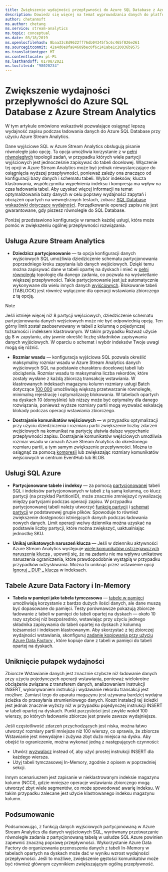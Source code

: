 ```yaml
---
title: Zwiększenie wydajności przepływności do Azure SQL Database z Azure Stream Analytics
description: Dowiedz się więcej na temat wyprowadzania danych do platformy SQL Azure z Azure Stream Analytics i osiągnięcia wyższych stawek przepływności zapisu.
author: chetanmsft
ms.author: chetang
ms.service: stream-analytics
ms.topic: conceptual
ms.date: 03/18/2019
ms.openlocfilehash: 8baa33c8d9622ff76db04345f5c6c465f026e261
ms.sourcegitcommit: 42a4d0e8fa84609bec0f6c241abe1c20036b9575
ms.translationtype: MT
ms.contentlocale: pl-PL
ms.lasthandoff: 01/08/2021
ms.locfileid: "98020234"
---
```

# <a name="increase-throughput-performance-to-azure-sql-database-from-azure-stream-analytics"></a>Zwiększenie wydajności przepływności do Azure SQL Database z Azure Stream Analytics

W tym artykule omówiono wskazówki pozwalające osiągnąć lepszą wydajność zapisu podczas ładowania danych do Azure SQL Database przy użyciu Azure Stream Analytics.

Dane wyjściowe SQL w Azure Stream Analytics obsługują pisanie równoległe jako opcję. Ta opcja umożliwia korzystanie z w [pełni równoległych](stream-analytics-parallelization.md#embarrassingly-parallel-jobs) topologii zadań, w przypadku których wiele partycji wyjściowych jest jednocześnie zapisywać do tabeli docelowej. Włączenie tej opcji w Azure Stream Analytics może być jednak niewystarczające do osiągnięcia wyższej przepływności, ponieważ zależy ona znacząco od konfiguracji bazy danych i schematu tabeli. Wybór indeksów, klucza klastrowania, współczynnika wypełnienia indeksu i kompresja ma wpływ na czas ładowania tabel. Aby uzyskać więcej informacji na temat optymalizowania bazy danych w celu poprawy wydajności zapytań i obciążeń opartych na wewnętrznych testach, zobacz [SQL Database wskazówki dotyczące wydajności](../azure-sql/database/performance-guidance.md). Porządkowanie operacji zapisu nie jest gwarantowane, gdy piszesz równolegle do SQL Database.

Poniżej przedstawiono konfiguracje w ramach każdej usługi, która może pomóc w zwiększeniu ogólnej przepływności rozwiązania.

## <a name="azure-stream-analytics"></a>Usługa Azure Stream Analytics

- **Dziedzicz partycjonowanie** — ta opcja konfiguracji danych wyjściowych SQL umożliwia dziedziczenie schematu partycjonowania poprzedniego kroku zapytania lub danych wejściowych. Dzięki temu można zapisywać dane w tabeli opartej na dyskach i mieć w [pełni równoległą](stream-analytics-parallelization.md#embarrassingly-parallel-jobs) topologię dla danego zadania, co pozwala na wyświetlanie większej przepływności. Takie partycjonowanie jest już automatycznie wykonywane dla wielu innych danych [wyjściowych](stream-analytics-parallelization.md#partitions-in-inputs-and-outputs). Blokowanie tabeli (TABLOCK) jest również wyłączone dla operacji wstawiania zbiorczego z tą opcją.

> [!NOTE] 
> Jeśli istnieje więcej niż 8 partycji wejściowych, dziedziczenie schematu partycjonowania danych wejściowych może nie być odpowiednią opcją. Ten górny limit został zaobserwowany w tabeli z kolumną o pojedynczej tożsamości i indeksem klastrowanym. W takim przypadku Rozważ użycie [do](/stream-analytics-query/into-azure-stream-analytics#into-shard-count) 8 w zapytaniu, aby jawnie określić liczbę składników zapisywania danych wyjściowych. W oparciu o schemat i wybór indeksów Twoje uwagi mogą się różnić.

- **Rozmiar wsadu** — konfiguracja wyjściowa SQL pozwala określić maksymalny rozmiar wsadu w Azure Stream Analytics danych wyjściowych SQL na podstawie charakteru docelowej tabeli lub obciążenia. Rozmiar wsadu to maksymalna liczba rekordów, które zostały wysłane z każdą zbiorczą transakcję wstawiania. W klastrowanych indeksach magazynu kolumn rozmiary usługi Batch dotyczące [100 000](/sql/relational-databases/indexes/columnstore-indexes-data-loading-guidance) umożliwiają większą przetwarzanie równoległe, minimalną rejestrację i optymalizację blokowania. W tabelach opartych na dyskach 10 (domyślnie) lub niższy może być optymalny dla danego rozwiązania, ponieważ wyższe rozmiary partii mogą wyzwalać eskalację blokady podczas operacji wstawiania zbiorczego.

- **Dostrajanie komunikatów wejściowych** — w przypadku optymalizacji przy użyciu dziedziczenia i rozmiaru partii zwiększenie liczby zdarzeń wejściowych na komunikat na partycję ułatwia dalsze wypychanie przepływności zapisu. Dostrajanie komunikatów wejściowych umożliwia rozmiar wsadu w ramach Azure Stream Analytics do określonego rozmiaru partii, a tym samym zwiększenie przepływności. Można to osiągnąć za pomocą [kompresji](stream-analytics-define-inputs.md) lub zwiększając rozmiary komunikatów wejściowych w centrum EventHub lub BLOB.

## <a name="sql-azure"></a>Usługi SQL Azure

- **Partycjonowane tabele i indeksy** — za pomocą [partycjonowanej](/sql/relational-databases/partitions/partitioned-tables-and-indexes) tabeli SQL i indeksów partycjonowanych w tabeli z tą samą kolumną, co klucz partycji (na przykład PartitionID), może znacznie zmniejszyć rywalizację między partycjami podczas operacji zapisu. W przypadku partycjonowanej tabeli należy utworzyć [funkcję partycji](/sql/t-sql/statements/create-partition-function-transact-sql) i [schemat partycji](/sql/t-sql/statements/create-partition-scheme-transact-sql) w podstawowej grupie plików. Spowoduje to również zwiększenie dostępności istniejących danych podczas ładowania nowych danych. Limit operacji we/wy dziennika można uzyskać na podstawie liczby partycji, które można zwiększyć, uaktualniając jednostkę SKU.

- **Unikaj unikatowych naruszeń klucza** — Jeśli w dzienniku aktywności Azure Stream Analytics występuje [wiele komunikatów ostrzegawczych naruszenia klucza](stream-analytics-troubleshoot-output.md#key-violation-warning-with-azure-sql-database-output) , upewnij się, że na zadaniu nie ma wpływu unikatowe naruszenia ograniczenia, które prawdopodobnie wystąpią w przypadku przypadków odzyskiwania. Można to uniknąć przez ustawienie opcji [Ignoruj \_ DUP \_ klucza](stream-analytics-troubleshoot-output.md#key-violation-warning-with-azure-sql-database-output) w indeksach.

## <a name="azure-data-factory-and-in-memory-tables"></a>Tabele Azure Data Factory i In-Memory

- **Tabela w pamięci jako tabela tymczasowa** — [tabele w pamięci](/sql/relational-databases/in-memory-oltp/in-memory-oltp-in-memory-optimization) umożliwiają korzystanie z bardzo dużych ilości danych, ale dane muszą być dopasowane do pamięci. Testy porównawcze pokazują zbiorcze ładowanie z tabeli w pamięci do tabeli opartej na dyskach — około 10 razy szybciej niż bezpośrednio, wstawiając przy użyciu jednego składnika zapisywania do tabeli opartej na dyskach z kolumną tożsamości i indeksem klastrowanym. Aby skorzystać z tej zbiorczej wydajności wstawiania, skonfiguruj [zadanie kopiowania przy użyciu Azure Data Factory](../data-factory/connector-azure-sql-database.md) , które kopiuje dane z tabeli w pamięci do tabeli opartej na dyskach.

## <a name="avoiding-performance-pitfalls"></a>Uniknięcie pułapek wydajności
Zbiorcze Wstawianie danych jest znacznie szybsze niż ładowanie danych przy użyciu pojedynczych operacji wstawiania, ponieważ wielokrotne obciążenie związane z transferem danych, analizowaniem instrukcji INSERT, wykonywaniem instrukcji i wydawanie rekordu transakcji jest możliwe. Zamiast tego do aparatu magazynu jest używana bardziej wydajna ścieżka do przesyłania strumieniowego danych. Koszt instalacji tej ścieżki jest jednak znacznie wyższy niż w przypadku pojedynczej instrukcji INSERT w tabeli opartej na dyskach. Punkt parzystości jest zwykle wokół 100 wierszy, po których ładowanie zbiorcze jest prawie zawsze wydajniejsze. 

Jeśli częstotliwość zdarzeń przychodzących jest niska, można łatwo utworzyć rozmiary partii mniejsze niż 100 wierszy, co sprawia, że zbiorcze Wstawianie jest niewydajne i zużywa zbyt dużo miejsca na dysku. Aby obejść to ograniczenie, można wykonać jedną z następujących czynności:
* Utwórz [wyzwalacz](/sql/t-sql/statements/create-trigger-transact-sql) instead of, aby użyć prostej instrukcji INSERT dla każdego wiersza.
* Użyj tabeli tymczasowej In-Memory, zgodnie z opisem w poprzedniej sekcji.

Innym scenariuszem jest zapisanie w nieklastrowanym indeksie magazynu kolumn (NCCI), gdzie mniejsze operacje wstawiania zbiorczego mogą utworzyć zbyt wiele segmentów, co może spowodować awarię indeksu. W takim przypadku zalecane jest użycie klastrowanego indeksu magazynu kolumn.

## <a name="summary"></a>Podsumowanie

Podsumowując, z funkcją danych wyjściowych partycjonowaną w Azure Stream Analytics dla danych wyjściowych SQL, wyrównany przetwarzanie równoległe zadania z partycjonowaną tabelą w usłudze SQL Azure powinien zapewnić znaczną poprawę przepływności. Wykorzystanie Azure Data Factory do organizowania przenoszenia danych z tabeli In-Memory w tabelach opartych na dyskach może dać w wyniku wzrost wydajności przepływności. Jeśli to możliwe, zwiększenie gęstości komunikatów może być również głównym czynnikiem zwiększającym ogólną przepływność.
